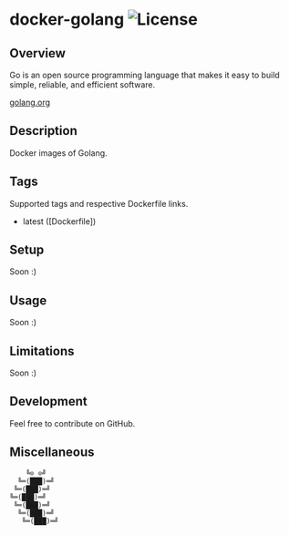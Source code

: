 # docker-golang ![License][license-img]

## Overview

Go  is an open source programming language  that makes it easy to build simple,
reliable, and efficient software.

[golang.org](https://golang.org/)

## Description

Docker images of Golang.

## Tags

Supported tags and respective Dockerfile links.

- latest ([Dockerfile])

## Setup

Soon :)

## Usage

Soon :)

## Limitations

Soon :)

## Development

Feel free to contribute on GitHub.

## Miscellaneous

```
    ╚⊙ ⊙╝
  ╚═(███)═╝
 ╚═(███)═╝
╚═(███)═╝
 ╚═(███)═╝
  ╚═(███)═╝
   ╚═(███)═╝
```

[license-img]: https://img.shields.io/badge/license-ISC-blue.svg
